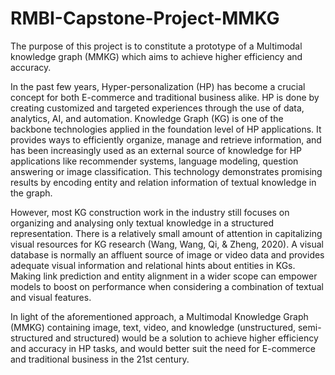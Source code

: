 # RMBI-Capstone-Project-MMKG

The purpose of this project is to constitute a prototype of a Multimodal knowledge graph
(MMKG) which aims to achieve higher efficiency and accuracy.

In the past few years, Hyper-personalization (HP) has become a crucial concept for both
E-commerce and traditional business alike. HP is done by creating customized and targeted
experiences through the use of data, analytics, AI, and automation. Knowledge Graph (KG) is
one of the backbone technologies applied in the foundation level of HP applications. It
provides ways to efficiently organize, manage and retrieve information, and has been
increasingly used as an external source of knowledge for HP applications like recommender
systems, language modeling, question answering or image classification. This technology
demonstrates promising results by encoding entity and relation information of textual
knowledge in the graph.

However, most KG construction work in the industry still focuses on organizing and
analysing only textual knowledge in a structured representation. There is a relatively small
amount of attention in capitalizing visual resources for KG research (Wang, Wang, Qi, &
Zheng, 2020). A visual database is normally an affluent source of image or video data and
provides adequate visual information and relational hints about entities in KGs. Making link
prediction and entity alignment in a wider scope can empower models to boost on
performance when considering a combination of textual and visual features.

In light of the aforementioned approach, a Multimodal Knowledge Graph (MMKG)
containing image, text, video, and knowledge (unstructured, semi-structured and structured)
would be a solution to achieve higher efficiency and accuracy in HP tasks, and would better
suit the need for E-commerce and traditional business in the 21st century.
